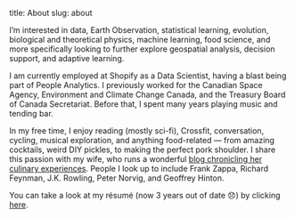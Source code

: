 title: About
slug: about

I’m interested in data, Earth Observation, statistical learning, evolution, biological and theoretical physics, machine learning, food science, and more specifically looking to further explore geospatial analysis, decision support, and adaptive learning.

I am currently employed at Shopify as a Data Scientist, having a blast being part of People Analytics. I previously worked for the Canadian Space Agency, Environment and Climate Change Canada, and the Treasury Board of Canada Secretariat. Before that, I spent many years playing music and tending bar.

In my free time, I enjoy reading (mostly sci-fi), Crossfit, conversation, cycling, musical exploration, and anything food-related &mdash; from amazing cocktails, weird DIY pickles, to making the perfect pork shoulder. I share this passion with my wife, who runs a wonderful [blog chronicling her culinary experiences](https://squeezemylemon.ca). People I look up to include Frank Zappa, Richard Feynman, J.K. Rowling, Peter Norvig, and Geoffrey Hinton.

You can take a look at my résumé (now 3 years out of date 😞) by clicking [here](leblancfg_CV.pdf).

